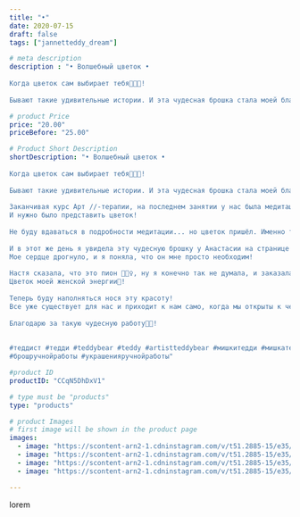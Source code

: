```yaml
---
title: "•"
date: 2020-07-15
draft: false
tags: ["jannetteddy_dream"]

# meta description
description : "• Волшебный цветок •⠀
⠀
Когда цветок сам выбирает тебя👌🏻🌺!⠀
⠀
Бывают такие удивительные истории. И эта чудесная брошка стала моей благодарю именно такой истории"

# product Price
price: "20.00"
priceBefore: "25.00"

# Product Short Description
shortDescription: "• Волшебный цветок •⠀
⠀
Когда цветок сам выбирает тебя👌🏻🌺!⠀
⠀
Бывают такие удивительные истории. И эта чудесная брошка стала моей благодарю именно такой истории.⠀
⠀
Заканчивая курс Арт //-терапии, на последнем занятии у нас была медитация, работа с образами. ⠀
И нужно было представить цветок!⠀
⠀
Не буду вдаваться в подробности медитации... но цветок пришёл. Именно такой нежный лилово//-белый лотос, с красивыми листьями и длинными корнями.⠀
⠀
И в этот же день я увидела эту чудесную брошку у Анастасии на странице @sia.bar_art 
Мое сердце дрогнуло, и я поняла, что он мне просто необходим!⠀
⠀
Настя сказала, что это пион 🤷🏼‍♀️, ну я конечно так не думала, и заказала этот чудесный Лотос из моей мечты!😅⠀
Цветок моей женской энергии💫!⠀
⠀
Теперь буду наполняться нося эту красоту! ⠀
Все уже существует для нас и приходит к нам само, когда мы открыты к чему//-то новому! 💞⠀
⠀
Благодарю за такую чудесную работу💞🙏!⠀
⠀
⠀
#теддист #тедди #teddybear #teddy #artistteddybear #мишкитедди #мишкатедди #teddybear🐻 #teddy🐻 #teddy_bear #teddybearlove #artistteddybear #artistteddy #своимируками #ручнаяработа #моявесна #распродажа #медведиспасутмир #коллекционныемишкитедди #коллекционныетедди #jannettcollection #королевствотеддишик #jannetteddy⠀
#брошручнойработы #украшенияручнойработы"

#product ID
productID: "CCqN5DhDxV1"

# type must be "products"
type: "products"

# product Images
# first image will be shown in the product page
images:
  - image: "https://scontent-arn2-1.cdninstagram.com/v/t51.2885-15/e35/s1080x1080/108195071_302347817629338_6809486659557319078_n.jpg?_nc_ht=scontent-arn2-1.cdninstagram.com&_nc_cat=106&_nc_ohc=vTA-r6rM5isAX94EXc_&tp=1&oh=8f6dfe88de80ae32a57d6467d851dac6&oe=605D44E1&ig_cache_key=MjM1Mzc1NDg0Njk1NDE0NTc2Ng%3D%3D.2"
  - image: "https://scontent-arn2-1.cdninstagram.com/v/t51.2885-15/e35/s1080x1080/109459685_360371561613267_1344512527941416553_n.jpg?_nc_ht=scontent-arn2-1.cdninstagram.com&_nc_cat=103&_nc_ohc=c5qHEH8-7MYAX_dllGD&tp=1&oh=5da02b59002e93f1b384db685743feb8&oe=605B7798&ig_cache_key=MjM1Mzc1NDg0Njk2MjQ2NDA2Ng%3D%3D.2"
  - image: "https://scontent-arn2-1.cdninstagram.com/v/t51.2885-15/e35/s1080x1080/107834984_905414289937779_3907474277770899102_n.jpg?_nc_ht=scontent-arn2-1.cdninstagram.com&_nc_cat=103&_nc_ohc=Blr_jGVIIMAAX-dBceV&tp=1&oh=d425aff996b334b37722b4d4d87cfdb9&oe=605B6B5D&ig_cache_key=MjM1Mzc1NDg0Njk4Nzc4ODkzNw%3D%3D.2"
  - image: "https://scontent-arn2-1.cdninstagram.com/v/t51.2885-15/e35/s1080x1080/109820095_276423973588435_3709418940241138536_n.jpg?_nc_ht=scontent-arn2-1.cdninstagram.com&_nc_cat=107&_nc_ohc=VUx2Tf_Ujz4AX_MgVSX&tp=1&oh=27ba9c3e7eeeb6af93de70077ef9d678&oe=605D1DC2&ig_cache_key=MjM1Mzc1NDg0Njk3OTQxNzYzNA%3D%3D.2"

---
```

lorem
